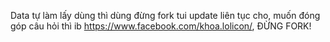 Data tự làm lấy dùng thì dùng đừng fork tui update liên tục cho, muốn đóng góp câu hỏi thì ib https://www.facebook.com/khoa.lolicon/, ĐỪNG FORK!
